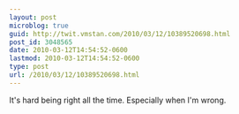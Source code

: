 ```yaml
---
layout: post
microblog: true
guid: http://twit.vmstan.com/2010/03/12/10389520698.html
post_id: 3048565
date: 2010-03-12T14:54:52-0600
lastmod: 2010-03-12T14:54:52-0600
type: post
url: /2010/03/12/10389520698.html
---
```

It's hard being right all the time. Especially when I'm wrong.
